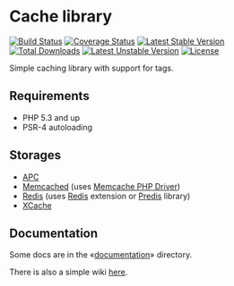 Cache library
=============

[![Build Status](https://travis-ci.org/endeveit/cache.png?branch=master)](https://travis-ci.org/endeveit/cache) [![Coverage Status](https://img.shields.io/coveralls/endeveit/cache.svg)](https://coveralls.io/r/endeveit/cache?branch=master) [![Latest Stable Version](https://poser.pugx.org/endeveit/cache/v/stable.svg)](https://packagist.org/packages/endeveit/cache) [![Total Downloads](https://poser.pugx.org/endeveit/cache/downloads.svg)](https://packagist.org/packages/endeveit/cache) [![Latest Unstable Version](https://poser.pugx.org/endeveit/cache/v/unstable.svg)](https://packagist.org/packages/endeveit/cache) [![License](https://poser.pugx.org/endeveit/cache/license.svg)](https://packagist.org/packages/endeveit/cache)

Simple caching library with support for tags.

Requirements
------------

* PHP 5.3 and up
* PSR-4 autoloading

Storages
--------
* [APC](http://php.net/apc)
* [Memcached](http://memcached.org/) (uses [Memcache PHP Driver](http://php.net/book.memcache.php))
* [Redis](http://redis.io) (uses [Redis](https://github.com/nicolasff/phpredis/) extension or [Predis](https://github.com/nrk/predis) library)
* [XCache](http://xcache.lighttpd.net/)

Documentation
-------------

Some docs are in the «[documentation](https://github.com/endeveit/cache/tree/master/documentation)» directory.

There is also a simple wiki [here](https://github.com/endeveit/cache/wiki).
